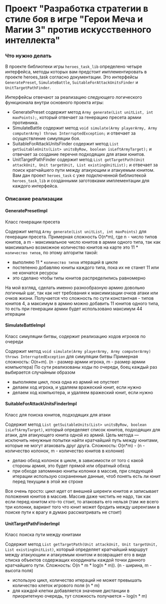 # Проект "Разработка стратегии в стиле боя в игре "Герои Меча и Магии 3" против искусственного интеллекта"

### Что нужно делать

В проекте библиотеки игры `heroes_task_lib` определено четыре интерфейса, методы которых вам предстоит имплементировать в 
проекте heroes_task согласно документации. Это интерфейсы `GeneratePreset`, `SimulateBattle`, `SuitableForAttackUnitsFinder` и `UnitTargetPathFinder`.

Интерфейсы отвечают за реализацию следующего логического функционала внутри основного проекта игры:

* GeneratePreset содержит метод `Army generate(List unitList, int maxPoints);`, который отвечает за генерацию пресета армии противника.
* SimulateBattle содержит метод `void simulate(Army playerArmy, Army computerArmy) throws InterruptedException;` и отвечает за осуществление симуляции боя.
* SuitableForAttackUnitsFinder содержит метод `List getSuitableUnits(List> unitsByRow, boolean isLeftArmyTarget);` и отвечает за создание перечня подходящих для атаки юнитов.
* UnitTargetPathFinder содержит метод `List getTargetPath(Unit attackUnit, Unit targetUnit, List existingUnitList);` и отвечает за поиск кратчайшего пути между атакующим и атакуемым юнитом.
Вам дан проект `heroes_task` с уже подключенной библиотекой `heroes_task_lib` и созданными заготовками имплементации для каждого интерфейса.

### Описание реализации

#### GeneratePresetImpl
Класс генерации пресета

Содержит метод `Army generate(List unitList, int maxPoints)` для генерации пресета. 
Примерная сложность O(n*m), где n - число типов юнитов, а m - максимальное число юнитов в 
армии одного типа, так как максимально возможное количество юнитов на карте это 11 * `количество типов`,
по этому алгоритм такой:
 - выполняю 11 * `количество типов` итераций в цикле
 - постепенно добавляю юниты каждого типа, пока их не станет 11 или не кончатся ресурсы
 - это сделано чтобы типы юнитов распределились равномерно

На мой взгляд, сделать именно разнообразную армию довольно логичный шаг, так как нет требования к максимизации очков 
атаки или очков жизни.
Получается что сложность по сути константная - типов юнитов 4, а максимум в армию можно добавить 11 юнитов одного типа, 
то есть при генерации армии будет использовано максимум 44 итерации

#### SimulateBattleImpl
Класс симуляции битвы, содержит реализацию ходов игроков по очереди

Содержит метод `void simulate(Army playerArmy, Army computerArmy) throws InterruptedException` для симуляции битвы
Примерная сложность: O(n+m). (n - размер армии игрока, m - размер армии компьютера)
По сути реализованы ходы по очереди, боец каждый раз выбирается случайным образом
 - выполняем цикл, пока одна из армий не опустеет
 - делаем ход игрока, и удаляем вражеский юнит, если нужно
 - делаем ход компьютера, и удаляем вражеский юнит, если нужно

#### SuitableForAttackUnitsFinderImpl
Класс для поиска юнитов, подходящих для атаки

Содержит метод `List getSuitableUnits(List> unitsByRow, boolean isLeftArmyTarget)`, который определяет список юнитов, 
подходящих для атаки, для атакующего юнита одной из армий.
Цель метода — исключить ненужные попытки найти кратчайший путь между юнитами,
которые не могут атаковать друг друга.
Сложность: O(n*m) - (n - количество колонок, m - количество юнитов в колонке)
 - делаю обход колонок в цикле, в зависимости от того с какой стороны армия, это будет прямой или обратный обход
 - при обходе запоминаю юниты колонки в массив, при следующей итерации использую сохраненные данные,
   чтоб понять есть ли юнит перед текущим в этой же строке

Все очень просто: цикл идет от внешней шеренги юнитов и записывает положения юнитов в массив. Массив даже чистить не 
надо, так как если перед юнитом кто-то стоит, то атаковать его нельзя (там же всего три колонки, вариант того что юнит 
может бродить между шеренгами в поиске пути к врагу я думаю рассматривать не стоит)

#### UnitTargetPathFinderImpl
Класс поиска пути между юнитами

Содержит метод `List getTargetPath(Unit attackUnit, Unit targetUnit, List existingUnitList)`, который определяет 
кратчайший маршрут между атакующим и атакуемым юнитом и возвращает его в виде списка объектов
содержащих координаты каждой точки данного кратчайшего пути.
Сложность: O(n * m * log(n * m)). (n - ширина, m - высота поля)
 - использую цикл, количество итераций не может превышать количество клеток игрового поля (n * m)
 - для каждой клетки добавляется значение дистанции в приоритетную очередь, тут сложность получается ~ log(n * m)

